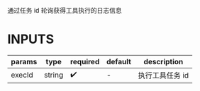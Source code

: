 [//]: # "business-bricks/tool-and-flow/tool-output.ts"

通过任务 id 轮询获得工具执行的日志信息

# INPUTS

| params | type   | required | default | description     |
| ------ | ------ | -------- | ------- | --------------- |
| execId | string | ✔️       | -       | 执行工具任务 id |

